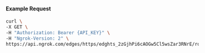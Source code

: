 <!-- Code generated for API Clients. DO NOT EDIT. -->

#### Example Request

```bash
curl \
-X GET \
-H "Authorization: Bearer {API_KEY}" \
-H "Ngrok-Version: 2" \
https://api.ngrok.com/edges/https/edghts_2zGjhPi6cAOGw5Cl5wsZar3RNrE/routes/edghtsrt_2zGjhSQgD5CQv7tLpX6B3QPCmHJ/response_headers
```
